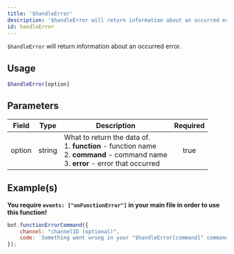 ```yaml
---
title: '$handleError'
description: '$handleError will return information about an occurred error.'
id: handleError
---
```


`$handleError` will return information about an occurred error.

## Usage

```php
$handleError[option]
```

## Parameters

| Field  | Type   | Description                                                                                                                                                         | Required |
| ------ | ------ | ------------------------------------------------------------------------------------------------------------------------------------------------------------------- |:--------:|
| option | string | What to return the data of. <br /> 1. **function** - function name <br /> 2. **command** - command name <br /> 3. **error** - error that occurred |   true   |

## Example(s)

**You require `events: ["onFunctionError"]` in your main file in order to use this function!**

```javascript
bot.functionErrorCommand({
    channel: "channelID (optional)",
    code: `Something went wrong in your "$handleError[command]" command! The function "$handleError[function]" returned the error "$handleError[error]"!`
});
```
